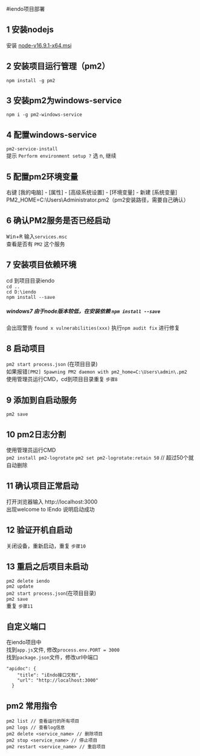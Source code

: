 #iendo项目部署
## 1 安装nodejs
安装 [node-v16.9.1-x64.msi](node-v16.9.1-x64.msi)
## 2 安装项目运行管理（pm2）
`npm install -g pm2`
## 3 安装pm2为windows-service
`npm i -g pm2-windows-service`
## 4 配置windows-service
`pm2-service-install`  
提示 `Perform environment setup ?` 选 n, 继续
## 5 配置pm2环境变量
右键 [我的电脑] - [属性] - [高级系统设置] - [环境变量] - 新建 [系统变量]    
PM2_HOME=C:\Users\Administrator\.pm2（pm2安装路径，需要自己确认）
## 6 确认PM2服务是否已经启动
<kbd>Win</kbd>+<kbd>R</kbd> 输入`services.msc`  
查看是否有 `PM2` 这个服务
## 7 安装项目依赖环境
cd 到项目目录iendo  
`cd ..`  
`cd D:\iendo`  
`npm install --save`
##### windows7 由于node版本较低，在安装依赖 `npm install --save`  
会出现警告 `found x vulnerabilities(xxx)`
执行`npm audit fix` 进行修复
## 8 启动项目
`pm2 start process.json` (在项目目录)  
如果报错`[PM2] Spawning PM2 daemon with pm2_home=C:\Users\admin\.pm2`  
使用管理员运行CMD，cd到项目目录重复 `步骤8`
## 9 添加到自启动服务
`pm2 save`
## 10 pm2日志分割
使用管理员运行CMD  
`pm2 install pm2-logrotate`
`pm2 set pm2-logrotate:retain 50` // 超过50个就自动删除
## 11 确认项目正常启动
打开浏览器输入 http://localhost:3000  
出现welcome to IEndo 说明启动成功
## 12 验证开机自启动
关闭设备，重新启动，重复 `步骤10`
## 13 重启之后项目未启动
`pm2 delete iendo`  
`pm2 update`  
`pm2 start process.json`(在项目目录)  
`pm2 save`  
重复 `步骤11`

## 自定义端口
在iendo项目中  
找到`app.js`文件, 修改`process.env.PORT = 3000`  
找到`package.json`文件，修改url中端口  
```
"apidoc": {
    "title": "iEndo接口文档",
    "url": "http://localhost:3000"
  }
```

## pm2 常用指令
```
pm2 list // 查看运行的所有项目
pm2 logs // 查看log信息
pm2 delete <service_name> // 删除项目
pm2 stop <service_name> // 停止项目
pm2 restart <service_name> // 重启项目
```


